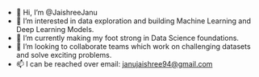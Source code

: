 - 👋 Hi, I’m @JaishreeJanu
- 👀 I’m interested in data exploration and building Machine Learning and Deep Learning Models.
- 🌱 I’m currently making my foot strong in Data Science foundations.
- 💞️ I’m looking to collaborate teams which work on challenging datasets and solve exciting problems.
- 📫 I can be reached over email: janujaishree94@gmail.com

<!---
JaishreeJanu/JaishreeJanu is a ✨ special ✨ repository because its `README.md` (this file) appears on your GitHub profile.
You can click the Preview link to take a look at your changes.
--->
